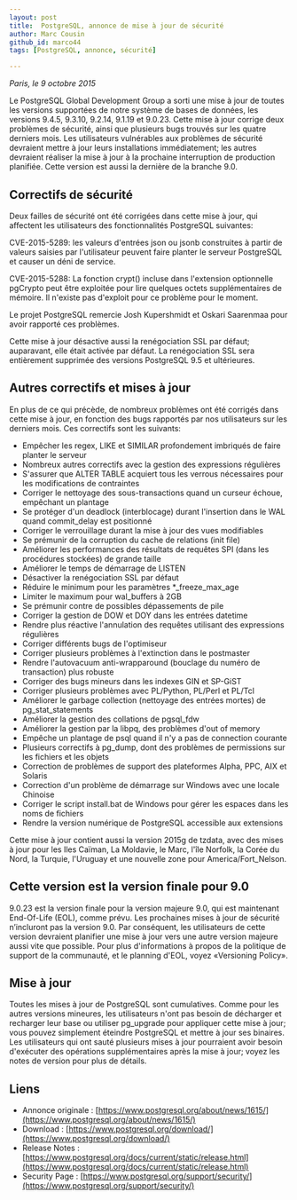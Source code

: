 ```yaml
---
layout: post
title:  PostgreSQL, annonce de mise à jour de sécurité
author: Marc Cousin
github_id: marco44
tags: [PostgreSQL, annonce, sécurité]

---
```

*Paris, le 9 octobre 2015*

Le PostgreSQL Global Development Group a sorti une mise à jour de toutes les versions supportées de notre système de bases de données, les versions 9.4.5, 9.3.10, 9.2.14, 9.1.19 et 9.0.23. Cette mise à jour corrige deux problèmes de sécurité, ainsi que plusieurs bugs trouvés sur les quatre derniers mois. 
Les utilisateurs vulnérables aux problèmes de sécurité devraient mettre à jour leurs installations immédiatement; les autres devraient réaliser la mise à jour à la prochaine interruption de production planifiée. 
Cette version est aussi la dernière de la branche 9.0.


<!--MORE-->

## Correctifs de sécurité

Deux failles de sécurité ont été corrigées dans cette mise à jour, qui affectent les utilisateurs des fonctionnalités PostgreSQL suivantes:

CVE-2015-5289: les valeurs d'entrées json ou jsonb construites à partir de valeurs saisies par l'utilisateur peuvent faire planter le serveur PostgreSQL et causer un déni de service.

CVE-2015-5288: La fonction crypt() incluse dans l'extension optionnelle pgCrypto peut être exploitée pour lire quelques octets supplémentaires de mémoire. Il n'existe pas d'exploit pour ce problème pour le moment.

Le projet PostgreSQL remercie Josh Kupershmidt et Oskari Saarenmaa pour avoir rapporté ces problèmes.

Cette mise à jour désactive aussi la renégociation SSL par défaut; auparavant, elle était activée par défaut. La renégociation SSL sera entièrement supprimée des versions PostgreSQL 9.5 et ultérieures.

## Autres correctifs et mises à jour

En plus de ce qui précède, de nombreux problèmes ont été corrigés dans cette mise à jour, en fonction des bugs rapportés par nos utilisateurs sur les derniers mois. Ces correctifs sont les suivants:

  * Empêcher les regex, LIKE et SIMILAR profondement imbriqués de faire planter le serveur
  * Nombreux autres correctifs avec la gestion des expressions régulières
  * S'assurer que ALTER TABLE acquiert tous les verrous nécessaires pour les modifications de contraintes
  * Corriger le nettoyage des sous-transactions quand un curseur échoue, empêchant un plantage
  * Se protéger d'un deadlock (interblocage) durant l'insertion dans le WAL quand commit_delay est positionné
  * Corriger le verrouillage durant la mise à jour des vues modifiables
  * Se prémunir de la corruption du cache de relations (init file)
  * Améliorer les performances des résultats de requêtes SPI (dans les procédures stockées) de grande taille
  * Améliorer le temps de démarrage de LISTEN
  * Désactiver la renégociation SSL par défaut
  * Réduire le minimum pour les paramètres *_freeze_max_age
  * Limiter le maximum pour wal_buffers à 2GB
  * Se prémunir contre de possibles dépassements de pile
  * Corriger la gestion de DOW et DOY dans les entrées datetime
  * Rendre plus réactive l'annulation des requêtes utilisant des expressions régulières
  * Corriger différents bugs de l'optimiseur
  * Corriger plusieurs problèmes à l'extinction dans le postmaster
  * Rendre l'autovacuum anti-wrapparound (bouclage du numéro de transaction) plus robuste
  * Corriger des bugs mineurs dans les indexes GIN et SP-GiST
  * Corriger plusieurs problèmes avec PL/Python, PL/Perl et PL/Tcl
  * Améliorer le garbage collection (nettoyage des entrées mortes) de pg_stat_statements
  * Améliorer la gestion des collations de pgsql_fdw
  * Améliorer la gestion par la libpq, des problèmes d'out of memory
  * Empêche un plantage de psql quand il n'y a pas de connection courante
  * Plusieurs correctifs à pg_dump, dont des problèmes de permissions sur les fichiers et les objets
  * Correction de problèmes de support des plateformes Alpha, PPC, AIX et Solaris
  * Correction d'un problème de démarrage sur Windows avec une locale Chinoise
  * Corriger le script install.bat de Windows pour gérer les espaces dans les noms de fichiers
  * Rendre la version numérique de PostgreSQL accessible aux extensions

Cette mise à jour contient aussi la version 2015g de tzdata, avec des mises à jour pour les Iles Caïman, La Moldavie, le Marc, l'île Norfolk, la Corée du Nord, la Turquie, l'Uruguay et une nouvelle zone pour America/Fort_Nelson.

## Cette version est la version finale pour 9.0

9.0.23 est la version finale pour la version majeure 9.0, qui est maintenant End-Of-Life (EOL), comme prévu. Les prochaines mises à jour de sécurité n’incluront pas la version 9.0. Par conséquent, les utilisateurs de cette version devraient planifier une mise à jour vers une autre version majeure aussi vite que possible. Pour plus d'informations à propos de la politique de support de la communauté, et le planning d'EOL, voyez «Versioning Policy».

## Mise à jour

Toutes les mises à jour de PostgreSQL sont cumulatives. Comme pour les autres versions mineures, les utilisateurs n'ont pas besoin de décharger et recharger leur base ou utiliser pg_upgrade pour appliquer cette mise à jour; vous pouvez simplement éteindre PostgreSQL et mettre à jour ses binaires. Les utilisateurs qui ont sauté plusieurs mises à jour pourraient avoir besoin d'exécuter des opérations supplémentaires après la mise à jour; voyez les notes de version pour plus de détails.

## Liens

  * Annonce originale : [https://www.postgresql.org/about/news/1615/](https://www.postgresql.org/about/news/1615/)
  * Download :  [https://www.postgresql.org/download/](https://www.postgresql.org/download/)
  * Release Notes :  [https://www.postgresql.org/docs/current/static/release.html](https://www.postgresql.org/docs/current/static/release.html)
  * Security Page :  [https://www.postgresql.org/support/security/](https://www.postgresql.org/support/security/)
